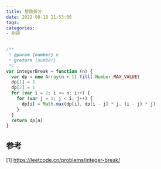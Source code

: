 ```yaml
---
title: 整数拆分
date: 2022-08-18 21:53:00
tags:
categories:
- 刷题
---
```



```javascript
/**
 * @param {number} n
 * @return {number}
 */
var integerBreak = function (n) {
  var dp = new Array(n + 1).fill(-Number.MAX_VALUE)
  dp[1] = 1
  dp[2] = 1
  for (var i = 2; i <= n; i++) {
    for (var j = 1; j < i; j++) {
      dp[i] = Math.max(dp[i], dp[i - j] * j, (i - j) * j)
    }
  }
  return dp[n]
}
```


## 参考
[1] https://leetcode.cn/problems/integer-break/